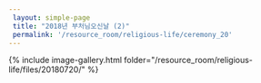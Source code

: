 ```yaml
--- 
 layout: simple-page 
 title: "2018년 부처님오신날 (2)"
 permalink: '/resource_room/religious-life/ceremony_20'
--- 
```

{% include image-gallery.html folder="/resource_room/religious-life/files/20180720/" %}